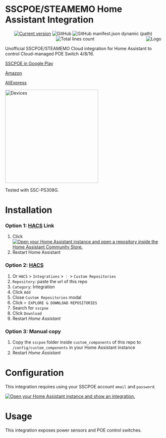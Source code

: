 # SSCPOE/STEAMEMO Home Assistant Integration

<p align="center">
  <a href="https://github.com/slydiman/sscpoe/releases"><img src="https://img.shields.io/github/v/release/slydiman/sscpoe?display_name=tag&include_prereleases&sort=semver" alt="Current version"></a>
  <img alt="GitHub" src="https://img.shields.io/github/license/slydiman/sscpoe">
  <img alt="GitHub manifest.json dynamic (path)" src="https://img.shields.io/github/manifest-json/requirements/slydiman/sscpoe%2Fmain%2Fcustom_components%2Fsscpoe?label=requirements">
  <img alt="Total lines count" src="https://tokei.rs/b1/github/slydiman/sscpoe"
</p>

<img align="right" src="https://github.com/slydiman/sscpoe/blob/main/logo.png?raw=true" alt="Logo"/>

Unofficial SSCPOE/STEAMEMO Cloud integration for Home Assistant to control Cloud-managed POE Switch 4/8/16.

[SSCPOE in Google Play](https://play.google.com/store/apps/details?id=com.sscee.app.sscpoe)

[Amazon](https://www.amazon.com/stores/STEAMEMO/page/77A8B3BC-CC6D-49F8-B191-49E312082D49)

[AliExpress](https://aliexpress.com/item/32849723315.html)

<img src="https://github.com/slydiman/sscpoe/blob/main/devices.png?raw=true" width="300" alt="Devices"/>

Tested with SSC-PS308G.

# Installation

### Option 1: [HACS](https://hacs.xyz/) Link

1. Click [![Open your Home Assistant instance and open a repository inside the Home Assistant Community Store.](https://my.home-assistant.io/badges/hacs_repository.svg)](https://my.home-assistant.io/redirect/hacs_repository/?owner=slydiman&repository=https%3A%2F%2Fgithub.com%2Fslydiman%2Fsscpoe&category=Integration)
2. Restart Home Assistant

### Option 2: [HACS](https://hacs.xyz/)

1. Or `HACS` > `Integrations` > `⋮` > `Custom Repositories`
2. `Repository`: paste the url of this repo
3. `Category`: Integration
4. Click `Add`
5. Close `Custom Repositories` modal
6. Click `+ EXPLORE & DOWNLOAD REPOSITORIES`
7. Search for `sscpoe`
8. Click `Download`
9. Restart _Home Assistant_

### Option 3: Manual copy

1. Copy the `sscpoe` folder inside `custom_components` of this repo to `/config/custom_components` in your Home Assistant instance
2. Restart _Home Assistant_

# Configuration

This integration requires using your SSCPOE account `email` and `password`.

[![Open your Home Assistant instance and show an integration.](https://my.home-assistant.io/badges/integration.svg)](https://my.home-assistant.io/redirect/integration/?domain=sscpoe)

# Usage

This integration exposes power sensors and POE control switches. 
